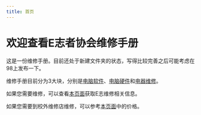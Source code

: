 ```yaml
---
title: 首页
---
```

# 欢迎查看E志者协会维修手册

这是一份维修手册。目前还处于新建文件夹的状态，写得比较完善之后可能考虑在98上发布一下。

维修手册目前分为3大块，分别是[电脑软件](software/index.md)、[电脑硬件](hardware/index.md)和[电器维修](appliance/index.md)。

如果您需要维修，可以查看[本页面](process.md)获取E志维修相关信息。

如果您需要到校外维修店维修，可以参考[本页面](costs.md)中的价格。